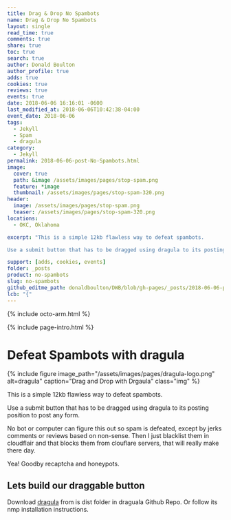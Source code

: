 ```yaml
---
title: Drag & Drop No Spambots
name: Drag & Drop No Spambots
layout: single
read_time: true
comments: true
share: true
toc: true
search: true
author: Donald Boulton
author_profile: true
adds: true
cookies: true
reviews: true
events: true
date: 2018-06-06 16:16:01 -0600
last_modified_at: 2018-06-06T10:42:38-04:00
event_date: 2018-06-06
tags:
  - Jekyll
  - Spam
  - dragula
category:
  - Jekyll
permalink: 2018-06-06-post-No-Spambots.html
image:
  cover: true
  path: &image /assets/images/pages/stop-spam.png
  feature: *image
  thumbnail: /assets/images/pages/stop-spam-320.png
header:
  image: /assets/images/pages/stop-spam.png
  teaser: /assets/images/pages/stop-spam-320.png
locations:
  - OKC, Oklahoma

excerpt: "This is a simple 12kb flawless way to defeat spambots.

Use a submit button that has to be dragged using dragula to its posting position to post any form."

support: [adds, cookies, events]
folder: _posts
product: no-spambots
slug: no-spambots
github_editme_path: donaldboulton/DWB/blob/gh-pages/_posts/2018-06-06-post-No-Spambots.md
lcb: "{"
---
```


{% include octo-arm.html %}

{% include page-intro.html %}

# Defeat Spambots with dragula

{% include figure image_path="/assets/images/pages/dragula-logo.png" alt=dragula" caption="Drag and Drop with Drgaula" class="img" %}

This is a simple 12kb flawless way to defeat spambots.

Use a submit button that has to be dragged using dragula to its posting position to post any form.

No bot or computer can figure this out so spam is defeated, except by jerks comments or reviews based on non-sense. Then I just blacklist them in cloudflair and that blocks them from clouflare servers, that will really make there day.

Yea! Goodby recaptcha and honeypots.

## Lets build our draggable button

Download [dragula](https://github.com/bevacqua/dragula) from is dist folder in draguala Github Repo.
Or follow its nmp installation instructions.

